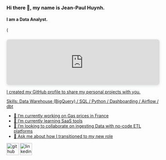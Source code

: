 ### Hi there 👋, my name is Jean-Paul Huynh.
#### I am a Data Analyst.
(<div style="position: relative; width: 100%; height: 0; padding-top: 30.0000%;  padding-bottom: 0; box-shadow: 0 2px 8px 0 rgba(63,69,81,0.16); margin-top: 1.6em; margin-bottom: 0.9em; overflow: hidden;  border-radius: 8px; will-change: transform;">   <iframe loading="lazy" style="position: absolute; width: 100%; height: 100%; top: 0; left: 0; border: none; padding: 0;margin: 0;"     src="https:&#x2F;&#x2F;www.canva.com&#x2F;design&#x2F;DAGGmanUPxc&#x2F;LUCmwmcGX3mwGA6mrD7jHQ&#x2F;view?embed" allowfullscreen="allowfullscreen" allow="fullscreen">   </iframe> </div> <a href="https:&#x2F;&#x2F;www.canva.com&#x2F;design&#x2F;DAGGmanUPxc&#x2F;LUCmwmcGX3mwGA6mrD7jHQ&#x2F;view?utm_content=DAGGmanUPxc&amp;utm_campaign=designshare&amp;utm_medium=embeds&amp;utm_source=link" target="_blank" rel="noopener">

I created my GitHub profile to share my personal projects with you.

Skills: Data Warehouse (BigQuery) / SQL / Python / Dashboarding / Airflow / dbt 

- 🔭 I’m currently working on Gas prices in France 
- 🌱 I’m currently learning SaaS tools 
- 👯 I’m looking to collaborate on ingesting Data with no-code ETL platforms 
- 💬 Ask me about how I transitioned to my new role 

[<img src='https://cdn.jsdelivr.net/npm/simple-icons@3.0.1/icons/github.svg' alt='github' height='40'>](https://github.com/jphnh)  [<img src='https://cdn.jsdelivr.net/npm/simple-icons@3.0.1/icons/linkedin.svg' alt='linkedin' height='40'>](https://www.linkedin.com/in/jeanpaulhuynh/)  


